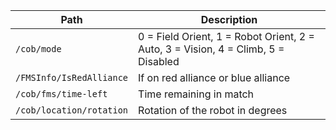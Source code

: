 Path | Description 
---- | ----------- 
`/cob/mode` | 0 = Field Orient, 1 = Robot Orient, 2 = Auto, 3 = Vision, 4 = Climb, 5 = Disabled
`/FMSInfo/IsRedAlliance` | If on red alliance or blue alliance
`/cob/fms/time-left` | Time remaining in match
`/cob/location/rotation` | Rotation of the robot in degrees